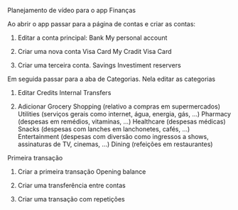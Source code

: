 Planejamento de vídeo para o app Finanças

Ao abrir o app passar para a página de contas e criar as contas:

1. Editar a conta principal:
Bank
My personal account

2. Criar uma nova conta
Visa Card
My Cradit Visa Card

3. Criar uma terceira conta.
Savings
Investiment reservers

Em seguida passar para a aba de Categorias. Nela editar as categorias

1. Editar
Credits
Internal Transfers

2. Adicionar
Grocery Shopping (relativo a compras em supermercados) 
Utilities (serviços gerais como internet, água, energia, gás, ...)
Pharmacy (despesas em remédios, vitaminas, ...)
Healthcare (despesas médicas)
Snacks  (despesas com lanches em lanchonetes, cafés, ...)
Entertainment (despesas com diversão como ingressos a shows, assinaturas de TV, cinemas, ...)
Dining (refeições em restaurantes)

Primeira transação
1. Criar a primeira transação
Opening balance

2. Criar uma transferência entre contas

3. Criar uma transação com repetições

